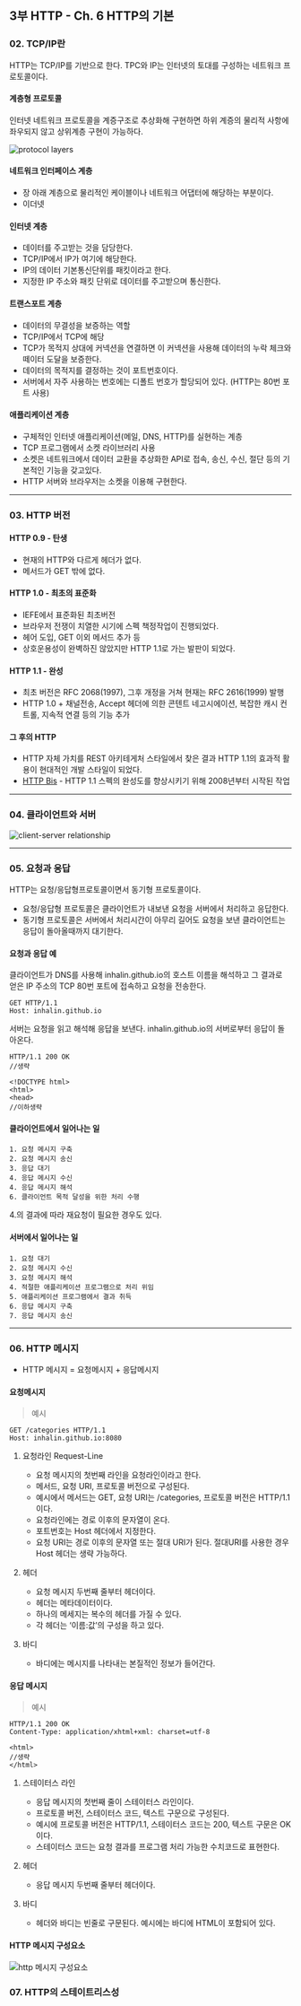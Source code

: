 ## 3부 HTTP - Ch. 6 HTTP의 기본

### 02. TCP/IP란

HTTP는 TCP/IP를 기반으로 한다. TPC와 IP는 인터넷의 토대를 구성하는 네트워크 프로토콜이다. 

#### 계층형 프로토콜

인터넷 네트워크 프로토콜을 계증구조로 추상화해 구현하면 하위 계증의 물리적 사항에 좌우되지 않고 상위계층 구현이 가능하다.

![protocol layers](img/protocol-layers.png)

#### 네트워크 인터페이스 계층

- 장 아래 계층으로 물리적인 케이블이나 네트워크 어댑터에 해당하는 부분이다. 
- 이더넷

#### 인터넷 계층

- 데이터를 주고받는 것을 담당한다. 
- TCP/IP에서 IP가 여기에 해당한다.
- IP의 데이터 기본통신단위를 패킷이라고 한다.
- 지정한 IP 주소와 패킷 단위로 데이터를 주고받으며 통신한다.

#### 트랜스포트 계층

- 데이터의 무결성을 보증하는 역할
- TCP/IP에서 TCP에 해당
- TCP가 목적지 상대에 커넥션을 연결하면 이 커넥션을 사용해 데이터의 누락 체크와 떼이터 도달을 보증한다.
- 데이터의 목적지를 결정하는 것이 포트번호이다.
- 서버에서 자주 사용하는 번호에는 디폴트 번호가 할당되어 있다. (HTTP는 80번 포트 사용)

#### 애플리케이션 계층

- 구체적인 인터넷 애플리케이션(메일, DNS, HTTP)를 실현하는 계층
- TCP 프로그램에서 소켓 라이브러리 사용
- 소켓은 네트워크에서 데이터 교환을 추상화한 API로 접속, 송신, 수신, 절단 등의 기본적인 기능을 갖고있다.
- HTTP 서버와 브라우저는 소켓을 이용해 구현한다.

---

### 03. HTTP 버전

#### HTTP 0.9 - 탄생

- 현재의 HTTP와 다르게 헤더가 없다.
- 메서드가 GET 밖에 없다.

#### HTTP 1.0 - 최초의 표준화

- IEFE에서 표준화된 최초버전
- 브라우저 전쟁이 치열한 시기에 스펙 책정작업이 진행되었다.
- 헤어 도입, GET 이외 메서드 추가 등
- 상호운용성이 완벽하진 않았지만 HTTP 1.1로 가는 발판이 되었다.

#### HTTP 1.1 - 완성

- 최초 버전은 RFC 2068(1997), 그후 개정을 거쳐 현재는 RFC 2616(1999) 발행
- HTTP 1.0 + 채널전송, Accept 헤더에 의한 콘텐트 네고시에이션, 복잡한 캐시 컨트롤, 지속적 연결 등의 기능 추가

#### 그 후의 HTTP

- HTTP 자체 가치를 REST 아키테게처 스타일에서 찾은 결과 HTTP 1.1의 효과적 활용이 현대적인 개발 스타일이 되었다.
- [HTTP Bis](http://j.mp/httpbis/) - HTTP 1.1 스펙의 완성도를 향상시키기 위해 2008년부터 시작된 작업

---

### 04. 클라이언트와 서버

![client-server relationship](img/client-server.png)

---

### 05. 요청과 응답

HTTP는 요청/응답형프로토콜이면서 동기형 프로토콜이다. 

- 요청/응답형 프로토콜은 클라이언트가 내보낸 요청을 서버에서 처리하고 응답한다.
- 동기형 프로토콜은 서버에서 처리시간이 아무리 길어도 요청을 보낸 클라이언트는 응답이 돌아올때까지 대기한다.

#### 요청과 응답 예

클라이언트가 DNS를 사용해 inhalin.github.io의 호스트 이름을 해석하고 그 결과로 얻은 IP 주소의 TCP 80번 포트에 접속하고 요청을 전송한다.

```
GET HTTP/1.1
Host: inhalin.github.io
```

서버는 요청을 읽고 해석해 응답을 보낸다. inhalin.github.io의 서버로부터 응답이 돌아온다.

```
HTTP/1.1 200 OK
//생략

<!DOCTYPE html>
<html>
<head>
//이하생략
```

#### 클라이언트에서 일어나는 일

    1. 요청 메시지 구축
    2. 요청 메시지 송신
    3. 응답 대기
    4. 응답 메시지 수신
    4. 응답 메시지 해석
    6. 클라이언트 목적 달성을 위한 처리 수행

4.의 결과에 따라 재요청이 필요한 경우도 있다.

#### 서버에서 일어나는 일

    1. 요청 대기
    2. 요청 메시지 수신
    3. 요청 메시지 해석
    4. 적절한 애플리케이션 프로그램으로 처리 위임
    5. 애플리케이션 프로그램에서 결과 취득
    6. 응답 메시지 구축
    7. 응답 메시지 송신

---

### 06. HTTP 메시지

- HTTP 메시지 = 요청메시지 + 응답메시지

#### 요청메시지


> 예시

```
GET /categories HTTP/1.1
Host: inhalin.github.io:8080
```

1. 요청라인 Request-Line
	- 요청 메시지의 첫번째 라인을 요청라인이라고 한다.
	- 메서드, 요청 URI, 프로토콜 버전으로 구성된다.
	- 예시에서 메서드는 GET, 요청 URI는 /categories, 프로토콜 버전은 HTTP/1.1이다.
	- 요청라인에는 경로 이후의 문자열이 온다. 
	- 포트번호는 Host 헤더에서 지정한다.
	- 요청 URI는 경로 이후의 문자열 또는 절대 URI가 된다. 절대URI를 사용한 경우 Host 헤더는 생략 가능하다.

2. 헤더
	- 요청 메시지 두번째 줄부터 헤더이다.
	- 헤더는 메타데이터이다.
	- 하나의 메세지는 복수의 헤더를 가질 수 있다.
	- 각 헤더는 ‘이름:값’의 구성을 하고 있다.

3. 바디
	- 바디에는 메시지를 나타내는 본질적인 정보가 들어간다.

#### 응답 메시지

> 예시

```
HTTP/1.1 200 OK
Content-Type: application/xhtml+xml: charset=utf-8

<html>
//생략
</html>
```

1. 스테이터스 라인
	- 응답 메시지의 첫번째 줄이 스테이터스 라인이다.
	- 프로토콜 버전, 스테이터스 코드, 텍스트 구문으로 구성된다.
	- 예시에 프로토콜 버전은 HTTP/1.1, 스테이터스 코드는 200, 텍스트 구문은 OK이다.
	- 스테이터스 코드는 요청 결과를 프로그램 처리 가능한 수치코드로 표현한다.

2. 헤더
	- 응답 메시지 두번째 줄부터 헤더이다.

3. 바디
	- 헤더와 바디는 빈줄로 구문된다. 예시에는 바디에 HTML이 포함되어 있다.

#### HTTP 메시지 구성요소

![http 메시지 구성요소](img/http-message.png)

### 07. HTTP의 스테이트리스성